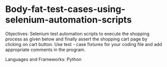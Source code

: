 # Body-fat-test-cases-using-selenium-automation-scripts

Objectives: 
Selenium test automation scripts to execute the shopping process as given below and finally assert the shopping cart page by clicking on cart button.
Use test - case fixtures for your coding file and add appropriate comments in the program.

Languages and Frameworks: Python
